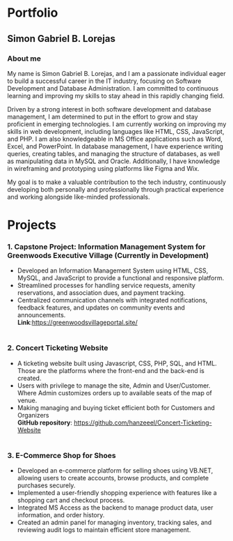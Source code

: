 # Portfolio
## Simon Gabriel B. Lorejas
### About me

My name is Simon Gabriel B. Lorejas, and I am a passionate individual eager to build a successful career in the IT industry, focusing on Software Development and Database Administration. I am committed to continuous learning and improving my skills to stay ahead in this rapidly changing field.

Driven by a strong interest in both software development and database management, I am determined to put in the effort to grow and stay proficient in emerging technologies. I am currently working on improving my skills in web development, including languages like HTML, CSS, JavaScript, and PHP. I am also knowledgeable in MS Office applications such as Word, Excel, and PowerPoint. In database management, I have experience writing queries, creating tables, and managing the structure of databases, as well as manipulating data in MySQL and Oracle. Additionally, I have knowledge in wireframing and prototyping using platforms like Figma and Wix.

My goal is to make a valuable contribution to the tech industry, continuously developing both personally and professionally through practical experience and working alongside like-minded professionals.

# Projects
### 1. Capstone Project: Information Management System for Greenwoods Executive Village (Currently in Development)
- Developed an Information Management System using HTML, CSS, MySQL, and JavaScript to provide a functional and responsive platform.
- Streamlined processes for handling service requests, amenity reservations, and association dues, and payment tracking.
- Centralized communication channels with integrated notifications, feedback features, and updates on community events and announcements. <br />**Link**:https://greenwoodsvillageportal.site/
<br /><br />
### 2. Concert Ticketing Website
-	A ticketing website built using Javascript, CSS, PHP, SQL, and HTML. Those are the platforms where the front-end and the back-end is created.
-	Users with privilege to manage the site, Admin and User/Customer. Where Admin customizes orders up to available seats of the map of venue.
-	Making managing and buying ticket efficient both for Customers and Organizers<br />**GitHub repository**: https://github.com/hanzeeel/Concert-Ticketing-Website
<br /><br />

### 3. E-Commerce Shop for Shoes
- Developed an e-commerce platform for selling shoes using VB.NET, allowing users to create accounts, browse products, and complete purchases securely.
- Implemented a user-friendly shopping experience with features like a shopping cart and checkout process.
- Integrated MS Access as the backend to manage product data, user information, and order history.
- Created an admin panel for managing inventory, tracking sales, and reviewing audit logs to maintain efficient store management.

